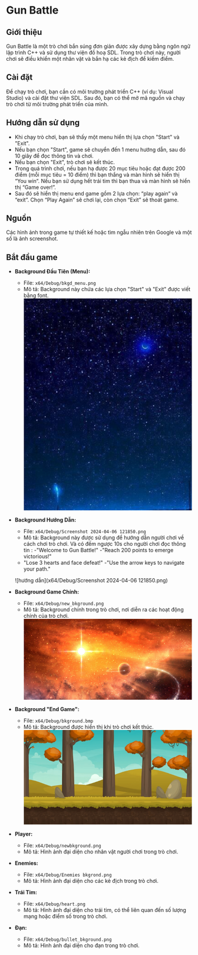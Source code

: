 # Gun Battle

## Giới thiệu
Gun Battle là một trò chơi bắn súng đơn giản được xây dựng bằng ngôn ngữ lập trình C++ và sử dụng thư viện đồ hoạ SDL. Trong trò chơi này, người chơi sẽ điều khiển một nhân vật và bắn hạ các kẻ địch để kiếm điểm.

## Cài đặt
Để chạy trò chơi, bạn cần có môi trường phát triển C++ (ví dụ: Visual Studio) và cài đặt thư viện SDL. Sau đó, bạn có thể mở mã nguồn và chạy trò chơi từ môi trường phát triển của mình.

## Hướng dẫn sử dụng
- Khi chạy trò chơi, bạn sẽ thấy một menu hiển thị lựa chọn "Start" và "Exit".
- Nếu bạn chọn "Start", game sẽ chuyển đến 1 menu hướng dẫn, sau đó 10 giây để đọc thông tin và chơi.
- Nếu bạn chọn "Exit", trò chơi sẽ kết thúc.
- Trong quá trình chơi, nếu bạn hạ được 20 mục tiêu hoặc đạt được 200 điểm (mỗi mục tiêu = 10 điểm) thì bạn thắng và màn hình sẽ hiển thị “You win“. Nếu bạn sử dụng hết trái tim thì bạn thua và màn hình sẽ hiển thị “Game over!”.
- Sau đó sẽ hiển thị menu end game gồm 2 lựa chọn: “play again“ và “exit”. Chọn “Play Again” sẽ chơi lại, còn chọn “Exit” sẽ thoát game.

## Nguồn 
Các hình ảnh trong game tự thiết kế hoặc tìm ngẫu nhiên trên Google và một số là ảnh screenshot.

## Bắt đầu game
- **Background Đầu Tiên (Menu):** 
  - File: `x64/Debug/bkgd_menu.png`
  - Mô tả: Background này chứa các lựa chọn "Start" và "Exit" được viết bằng font.
  ![bkgd_menu](x64/Debug/bkgd_menu.png)

- **Background Hướng Dẫn:**
  - File: `x64/Debug/Screenshot 2024-04-06 121850.png`
  - Mô tả: Background này được sử dụng để hướng dẫn người chơi về cách chơi trò chơi. Và có đếm ngược 10s cho người chơi đọc thông tin : 
  -"Welcome to Gun Battle!"
  -"Reach 200 points to emerge victorious!"
  - "Lose 3 hearts and face defeat!"
  -"Use the arrow keys to navigate your path."

  ![hướng dẫn](x64/Debug/Screenshot 2024-04-06 121850.png)

- **Background Game Chính:**
  - File: `x64/Debug/new_bkground.png`
  - Mô tả: Background chính trong trò chơi, nơi diễn ra các hoạt động chính của trò chơi.
  ![game chính](x64/Debug/new_bkground.png)

- **Background "End Game":**
  - File: `x64/Debug/bkground.bmp`
  - Mô tả: Background được hiển thị khi trò chơi kết thúc.
  ![end game](x64/Debug/bkground.bmp)

- **Player:**
  - File: `x64/Debug/newbkground.png`
  - Mô tả: Hình ảnh đại diện cho nhân vật người chơi trong trò chơi.

- **Enemies:**
  - File: `x64/Debug/Enemies bkgrond.png`
  - Mô tả: Hình ảnh đại diện cho các kẻ địch trong trò chơi.

- **Trái Tim:**
  - File: `x64/Debug/heart.png`
  - Mô tả: Hình ảnh đại diện cho trái tim, có thể liên quan đến số lượng mạng hoặc điểm số trong trò chơi.

- **Đạn:**
  - File: `x64/Debug/bullet_bkground.png`
  - Mô tả: Hình ảnh đại diện cho đạn trong trò chơi.
